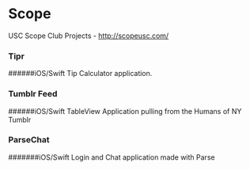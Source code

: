 # Scope
USC Scope Club Projects - http://scopeusc.com/

### Tipr 
######iOS/Swift
Tip Calculator application.

### Tumblr Feed
######iOS/Swift
TableView Application pulling from the Humans of NY Tumblr

### ParseChat
#######iOS/Swift
Login and Chat application made with Parse
